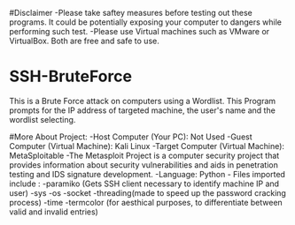 #Disclaimer
-Please take saftey measures before testing out these programs. It could be potentially exposing your computer to dangers while performing such test. 
-Please use Virtual machines such as VMware or VirtualBox. Both are free and safe to use.

# SSH-BruteForce
This is a Brute Force attack on computers using a Wordlist. This Program prompts for the IP address of targeted machine, the user's name and the wordlist selecting.

#More About Project:
  -Host Computer (Your PC): Not Used
  -Guest Computer (Virtual Machine): Kali Linux
  -Target Computer (Virtual Machine): MetaSploitable
      -The Metasploit Project is a computer security project that provides information about security vulnerabilities and aids in penetration testing and IDS signature development.
  -Language: Python
      - Files imported include :
          -paramiko (Gets SSH client necessary to identify machine IP and user)
          -sys
          -os
          -socket
          -threading(made to speed up the password cracking process)
          -time
          -termcolor (for aesthical purposes, to differentiate between valid and invalid entries)
